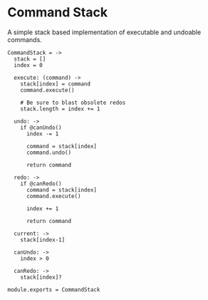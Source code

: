 Command Stack
=============

A simple stack based implementation of executable and undoable commands.

    CommandStack = ->
      stack = []
      index = 0
    
      execute: (command) ->
        stack[index] = command
        command.execute()
    
        # Be sure to blast obsolete redos
        stack.length = index += 1
    
      undo: ->
        if @canUndo()
          index -= 1
    
          command = stack[index]
          command.undo()
    
          return command
    
      redo: ->
        if @canRedo()
          command = stack[index]
          command.execute()
    
          index += 1
    
          return command
    
      current: ->
        stack[index-1]
    
      canUndo: ->
        index > 0
    
      canRedo: ->
        stack[index]?
    
    module.exports = CommandStack
